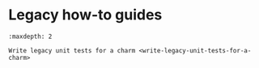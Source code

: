 # Legacy how-to guides

```{toctree}
:maxdepth: 2

Write legacy unit tests for a charm <write-legacy-unit-tests-for-a-charm>
```
